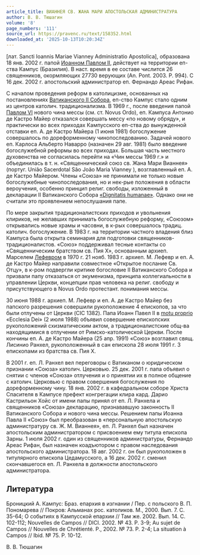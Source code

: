 ```yaml
---
article_title: ВИАННЕЯ СВ. ЖАНА МАРИ АПОСТОЛЬСКАЯ АДМИНИСТРАТУРА
author: В. В. Тюшагин
volume: '8'
page_numbers: '111'
source_url: https://pravenc.ru/text/158352.html
downloaded_at: '2025-10-13T10:20:34Z'
---
```


[лат. Sancti Ioannis Mariae Vianney Administratio Apostolica], образована 18 янв. 2002 г. папой [Иоанном Павлом II](<https://pravenc.ru/text/Иоанном Павлом II.html>), действует на территории еп-ства Кампус (Бразилия). В наст. время в ее составе числится 26 священников, окормляющих 27730 верующих (An. Pont. 2003. P. 994). C 16 дек. 2002 г. апостольский администратор еп. Фернандо Ареас Рифан.

С началом проведения реформ в католицизме, основанных на постановлениях [Ватиканского II Собора](<https://pravenc.ru/text/Ватиканский II Собор.html>), еп-ство Кампус стало одним из центров католич. традиционализма. В 1969 г., после введения папой [Павлом VI](<https://pravenc.ru/text/Павлом VI.html>) нового чина мессы (см. ст. Novus Ordo), еп. Кампуса Антонио де Кастро Майер отказался совершать мессу «по новому обряду», и практически во всех приходах Кампусского еп-ства до вынужденной отставки еп. А. де Кастро Майера (1 июня 1981) богослужение совершалось по дореформенному чинопоследованию. Задачей нового еп. Карлоса Альберто Наварро (назначен 29 авг. 1981) было введение богослужебной реформы во всех приходах. Большая часть местного духовенства не согласилась перейти на «Чин мессы 1969 г.» и объединилась в т. н. «Священнический союз св. Жана Мари Вианнея» (португ. União Sacerdotal São João Maria Vianney
), возглавленный еп. А. де Кастро Майером. Члены «Союза» не принимали не только новые богослужебные чинопоследования, но и нек-рые положения в области вероучения, особенно принцип религ. свободы, изложенный в декларации II Ватиканского Собора [«Dignitatis humanae»](<https://pravenc.ru/text/ Dignitatis humanae .html>). Однако они не считали это проявлением непослушания папе.

По мере закрытия традиционалистских приходов и увольнения клириков, не желавших принимать богослужебную реформу, «Союзом» открывались новые храмы и часовни, в к-рых совершалось традиц. католич. богослужение. В 1983 г. на территории частного владения близ Кампуса была открыта семинария для подготовки священников-традиционалистов. «Союз» поддерживал тесные контакты со «Священническим братством св. Пия Х», основанным архиеп. Марселем [Лефевром](https://pravenc.ru/text/Лефевром.html) в 1970 г. 21 нояб. 1983 г. архиеп. М. Лефевр и еп. А. де Кастро Майер направили совместное «Открытое послание Св. Отцу», в к-ром подвергли критике богословие II Ватиканского Собора и призвали папу отказаться от экуменизма, принципа коллегиальности в управлении Церкви, концепции прав человека на религ. свободу и присутствующего в Novus Ordo протестант. понимания мессы.

30 июня 1988 г. архиеп. М. Лефевр и еп. А. де Кастро Майер без папского разрешения совершили рукоположение 4 епископов, за что были отлучены от Церкви (CIC 1382). Папа Иоанн Павел II в [motu proprio](<https://pravenc.ru/text/motu proprio.html>) «Ecclesia Dei» (2 июля 1988) объявил совершение епископских рукоположений схизматическим актом, а традиционалистские общ-ва находящимися в отлучении от Римско-католической Церкви. После кончины еп. А. де Кастро Майера (25 апр. 1991) «Союз» возглавил свящ. Лисинио Ранхел, рукоположенный в сан епископа 28 июля 1991 г. 3 епископами из братства св. Пия X.

В 2001 г. еп. Л. Ранхел вел переговоры с Ватиканом о юридическом признании «Союза» католич. Церковью. 25 дек. 2001 г. папа объявил о снятии с членов «Союза» отлучения и о принятии их в полное общение с католич. Церковью с правом совершения богослужения по дореформенному чину. 18 янв. 2002 г. в кафедральном соборе Христа Спасителя в Кампусе префект конгрегации клира кард. Дарио Кастрильон Хойс от имени папы принял от еп. Л. Ранхела и священников «Союза» декларацию, признававшую законность II Ватиканского Собора и нового чина мессы. Решением папы Иоанна Павла II «Союз» был преобразован в «персональную апостольскую администратуру св. Ж. М. Вианнея», еп. Л. Ранхел был назначен апостольским администратором с присвоением ему титула епископа Зарны. 1 июля 2002 г. один из священников администратуры, Фернандо Ареас Рифан, был назначен коадъютором с правом наследования апостольского администратора. 18 авг. 2002 г. он был рукоположен в титулярного епископа Цедамусского, а 16 дек. 2002 г. сменил скончавшегося еп. Л. Ранхела в должности апостольского администратора.

## Литература

Броницкий А. Кампус: Браз. епархия в изгнании / Пер. с польского В. П. Пономарева // Покров: Альманах рос. католиков. М., 2000. Вып. 7. С. 35-64; О событиях в Кампусской епархии // Там же. 2002. Вып. 14. С. 102-112; Nouvelles de Campos // DICI. 2002. № 43. Р. 3-9; Au sujet de Campos // Nouvelles de Chrétienté. P., 2002. № 73. Р. 2-4; La situation à Campos // Ibid. № 75. Р. 10-12.

В. В. Тюшагин
